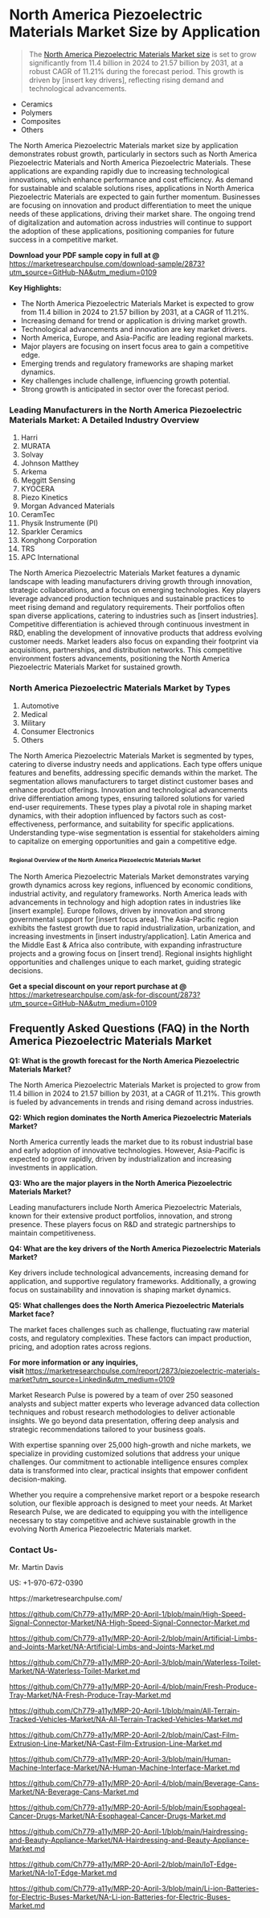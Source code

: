 <h1>North America Piezoelectric Materials Market&nbsp;Size by Application</h1><blockquote><p>The <a href="https://marketresearchpulse.com/download-sample/2873?utm_source=GitHub-NA&amp;utm_medium=0109">North America Piezoelectric Materials Market size</a> is set to grow significantly from 11.4 billion in 2024 to 21.57 billion by 2031, at a robust CAGR of 11.21% during the forecast period. This growth is driven by [insert key drivers], reflecting rising demand and technological advancements.</p></blockquote><ul><li>Ceramics <li> Polymers <li> Composites <li> Others</li></ul><p>The North America Piezoelectric Materials market size by application demonstrates robust growth, particularly in sectors such as North America Piezoelectric Materials and North America Piezoelectric Materials. These applications are expanding rapidly due to increasing technological innovations, which enhance performance and cost efficiency. As demand for sustainable and scalable solutions rises, applications in North America Piezoelectric Materials are expected to gain further momentum. Businesses are focusing on innovation and product differentiation to meet the unique needs of these applications, driving their market share. The ongoing trend of digitalization and automation across industries will continue to support the adoption of these applications, positioning companies for future success in a competitive market.</p><p><strong>Download your PDF sample copy in full at @ </strong><a href="https://marketresearchpulse.com/download-sample/2873?utm_source=GitHub-NA&amp;utm_medium=0109">https://marketresearchpulse.com/download-sample/2873?utm_source=GitHub-NA&amp;utm_medium=0109</a></p><p><strong>Key Highlights: </strong></p><ul><li>The North America Piezoelectric Materials Market is expected to grow from 11.4 billion in 2024 to 21.57 billion by 2031, at a CAGR of 11.21%.</li><li>Increasing demand for trend or application is driving market growth.</li><li>Technological advancements and innovation are key market drivers.</li><li>North America, Europe, and Asia-Pacific are leading regional markets.</li><li>Major players are focusing on insert focus area to gain a competitive edge.</li><li>Emerging trends and regulatory frameworks are shaping market dynamics.</li><li>Key challenges include challenge, influencing growth potential.</li><li>Strong growth is anticipated in sector over the forecast period.</li></ul><h3>Leading Manufacturers in the North America Piezoelectric Materials Market: A Detailed Industry Overview</h3><ol><li>Harri</li><li>MURATA</li><li>Solvay</li><li>Johnson Matthey</li><li>Arkema</li><li>Meggitt Sensing</li><li>KYOCERA</li><li>Piezo Kinetics</li><li>Morgan Advanced Materials</li><li>CeramTec</li><li>Physik Instrumente (PI)</li><li>Sparkler Ceramics</li><li>Konghong Corporation</li><li>TRS</li><li>APC International</li></ol><div class="flex max-w-full flex-col flex-grow"><div class="min-h-8 text-message flex w-full flex-col items-end gap-2 whitespace-normal break-words [.text-message+&amp;]:mt-5" dir="auto" data-message-author-role="assistant" data-message-id="fd8432e4-4910-450d-b182-61b7bfb0a01f" data-message-model-slug="gpt-4o"><div class="flex w-full flex-col gap-1 empty:hidden first:pt-[3px]"><div class="markdown prose w-full break-words dark:prose-invert light"><p>The North America Piezoelectric Materials Market features a dynamic landscape with leading manufacturers driving growth through innovation, strategic collaborations, and a focus on emerging technologies. Key players leverage advanced production techniques and sustainable practices to meet rising demand and regulatory requirements. Their portfolios often span diverse applications, catering to industries such as [insert industries]. Competitive differentiation is achieved through continuous investment in R&amp;D, enabling the development of innovative products that address evolving customer needs. Market leaders also focus on expanding their footprint via acquisitions, partnerships, and distribution networks. This competitive environment fosters advancements, positioning the North America Piezoelectric Materials Market for sustained growth.</p></div></div></div></div><h3>North America Piezoelectric Materials Market by Types</h3><ol><li>Automotive <li> Medical <li> Military <li> Consumer Electronics <li> Others</li></ol><div class="flex max-w-full flex-col flex-grow"><div class="min-h-8 text-message flex w-full flex-col items-end gap-2 whitespace-normal break-words [.text-message+&amp;]:mt-5" dir="auto" data-message-author-role="assistant" data-message-id="084470be-0bb7-4664-bddf-5156b4f41249" data-message-model-slug="gpt-4o-mini"><div class="flex w-full flex-col gap-1 empty:hidden first:pt-[3px]"><div class="markdown prose w-full break-words dark:prose-invert light"><p>The North America Piezoelectric Materials Market is segmented by types, catering to diverse industry needs and applications. Each type offers unique features and benefits, addressing specific demands within the market. The segmentation allows manufacturers to target distinct customer bases and enhance product offerings. Innovation and technological advancements drive differentiation among types, ensuring tailored solutions for varied end-user requirements. These types play a pivotal role in shaping market dynamics, with their adoption influenced by factors such as cost-effectiveness, performance, and suitability for specific applications. Understanding type-wise segmentation is essential for stakeholders aiming to capitalize on emerging opportunities and gain a competitive edge.</p></div></div></div></div><h3><span style="font-size: 11px;">Regional Overview of the North America Piezoelectric Materials Market</span></h3><div class="flex max-w-full flex-col flex-grow"><div class="min-h-8 text-message flex w-full flex-col items-end gap-2 whitespace-normal break-words [.text-message+&amp;]:mt-5" dir="auto" data-message-author-role="assistant" data-message-id="e9038762-ce64-4e30-91c9-9bd413514231" data-message-model-slug="gpt-4o-mini"><div class="flex w-full flex-col gap-1 empty:hidden first:pt-[3px]"><div class="markdown prose w-full break-words dark:prose-invert light"><p>The North America Piezoelectric Materials Market demonstrates varying growth dynamics across key regions, influenced by economic conditions, industrial activity, and regulatory frameworks. North America leads with advancements in technology and high adoption rates in industries like [insert example]. Europe follows, driven by innovation and strong governmental support for [insert focus area]. The Asia-Pacific region exhibits the fastest growth due to rapid industrialization, urbanization, and increasing investments in [insert industry/application]. Latin America and the Middle East &amp; Africa also contribute, with expanding infrastructure projects and a growing focus on [insert trend]. Regional insights highlight opportunities and challenges unique to each market, guiding strategic decisions.</p></div></div></div></div><p><strong>Get a special discount on your report purchase at @ </strong><a href="https://marketresearchpulse.com/ask-for-discount/2873?utm_source=GitHub-NA&amp;utm_medium=0109">https://marketresearchpulse.com/ask-for-discount/2873?utm_source=GitHub-NA&amp;utm_medium=0109</a></p><h2>Frequently Asked Questions (FAQ) in the North America Piezoelectric Materials Market</h2><p><strong>Q1: What is the growth forecast for the North America Piezoelectric Materials Market?</strong></p><p>The North America Piezoelectric Materials Market is projected to grow from 11.4 billion in 2024 to 21.57 billion by 2031, at a CAGR of 11.21%. This growth is fueled by advancements in trends and rising demand across industries.</p><p><strong>Q2: Which region dominates the North America Piezoelectric Materials Market?</strong></p><p>North America currently leads the market due to its robust industrial base and early adoption of innovative technologies. However, Asia-Pacific is expected to grow rapidly, driven by industrialization and increasing investments in application.</p><p><strong>Q3: Who are the major players in the North America Piezoelectric Materials Market?</strong></p><p>Leading manufacturers include North America Piezoelectric Materials, known for their extensive product portfolios, innovation, and strong presence. These players focus on R&amp;D and strategic partnerships to maintain competitiveness.</p><p><strong>Q4: What are the key drivers of the North America Piezoelectric Materials Market?</strong></p><p>Key drivers include technological advancements, increasing demand for application, and supportive regulatory frameworks. Additionally, a growing focus on sustainability and innovation is shaping market dynamics.</p><p><strong>Q5: What challenges does the North America Piezoelectric Materials Market face?</strong></p><p>The market faces challenges such as challenge, fluctuating raw material costs, and regulatory complexities. These factors can impact production, pricing, and adoption rates across regions.</p><p><strong>For more information or any inquiries, visit&nbsp;</strong><a href="https://marketresearchpulse.com/report/2873/piezoelectric-materials-market?utm_source=Linkedin&utm_medium=0109">https://marketresearchpulse.com/report/2873/piezoelectric-materials-market?utm_source=Linkedin&utm_medium=0109</a></p><p>Market Research Pulse is powered by a team of over 250 seasoned analysts and subject matter experts who leverage advanced data collection techniques and robust research methodologies to deliver actionable insights. We go beyond data presentation, offering deep analysis and strategic recommendations tailored to your business goals.</p><p>With expertise spanning over 25,000 high-growth and niche markets, we specialize in providing customized solutions that address your unique challenges. Our commitment to actionable intelligence ensures complex data is transformed into clear, practical insights that empower confident decision-making.</p><p>Whether you require a comprehensive market report or a bespoke research solution, our flexible approach is designed to meet your needs. At Market Research Pulse, we are dedicated to equipping you with the intelligence necessary to stay competitive and achieve sustainable growth in the evolving North America Piezoelectric Materials market.</p><h3><strong>Contact Us-</strong></h3><p>Mr. Martin Davis</p><p>US: +1-970-672-0390</p><p>https://marketresearchpulse.com/</p><p><a href="https://github.com/Ch779-a11y/MRP-20-April-1/blob/main/High-Speed-Signal-Connector-Market/NA-High-Speed-Signal-Connector-Market.md">https://github.com/Ch779-a11y/MRP-20-April-1/blob/main/High-Speed-Signal-Connector-Market/NA-High-Speed-Signal-Connector-Market.md</a></p><p><a href="https://github.com/Ch779-a11y/MRP-20-April-2/blob/main/Artificial-Limbs-and-Joints-Market/NA-Artificial-Limbs-and-Joints-Market.md">https://github.com/Ch779-a11y/MRP-20-April-2/blob/main/Artificial-Limbs-and-Joints-Market/NA-Artificial-Limbs-and-Joints-Market.md</a></p><p><a href="https://github.com/Ch779-a11y/MRP-20-April-3/blob/main/Waterless-Toilet-Market/NA-Waterless-Toilet-Market.md">https://github.com/Ch779-a11y/MRP-20-April-3/blob/main/Waterless-Toilet-Market/NA-Waterless-Toilet-Market.md</a></p><p><a href="https://github.com/Ch779-a11y/MRP-20-April-4/blob/main/Fresh-Produce-Tray-Market/NA-Fresh-Produce-Tray-Market.md">https://github.com/Ch779-a11y/MRP-20-April-4/blob/main/Fresh-Produce-Tray-Market/NA-Fresh-Produce-Tray-Market.md</a></p><p><a href="https://github.com/Ch779-a11y/MRP-20-April-1/blob/main/All-Terrain-Tracked-Vehicles-Market/NA-All-Terrain-Tracked-Vehicles-Market.md">https://github.com/Ch779-a11y/MRP-20-April-1/blob/main/All-Terrain-Tracked-Vehicles-Market/NA-All-Terrain-Tracked-Vehicles-Market.md</a></p><p><a href="https://github.com/Ch779-a11y/MRP-20-April-2/blob/main/Cast-Film-Extrusion-Line-Market/NA-Cast-Film-Extrusion-Line-Market.md">https://github.com/Ch779-a11y/MRP-20-April-2/blob/main/Cast-Film-Extrusion-Line-Market/NA-Cast-Film-Extrusion-Line-Market.md</a></p><p><a href="https://github.com/Ch779-a11y/MRP-20-April-3/blob/main/Human-Machine-Interface-Market/NA-Human-Machine-Interface-Market.md">https://github.com/Ch779-a11y/MRP-20-April-3/blob/main/Human-Machine-Interface-Market/NA-Human-Machine-Interface-Market.md</a></p><p><a href="https://github.com/Ch779-a11y/MRP-20-April-4/blob/main/Beverage-Cans-Market/NA-Beverage-Cans-Market.md">https://github.com/Ch779-a11y/MRP-20-April-4/blob/main/Beverage-Cans-Market/NA-Beverage-Cans-Market.md</a></p><p><a href="https://github.com/Ch779-a11y/MRP-20-April-5/blob/main/Esophageal-Cancer-Drugs-Market/NA-Esophageal-Cancer-Drugs-Market.md">https://github.com/Ch779-a11y/MRP-20-April-5/blob/main/Esophageal-Cancer-Drugs-Market/NA-Esophageal-Cancer-Drugs-Market.md</a></p><p><a href="https://github.com/Ch779-a11y/MRP-20-April-1/blob/main/Hairdressing-and-Beauty-Appliance-Market/NA-Hairdressing-and-Beauty-Appliance-Market.md">https://github.com/Ch779-a11y/MRP-20-April-1/blob/main/Hairdressing-and-Beauty-Appliance-Market/NA-Hairdressing-and-Beauty-Appliance-Market.md</a></p><p><a href="https://github.com/Ch779-a11y/MRP-20-April-2/blob/main/IoT-Edge-Market/NA-IoT-Edge-Market.md">https://github.com/Ch779-a11y/MRP-20-April-2/blob/main/IoT-Edge-Market/NA-IoT-Edge-Market.md</a></p><p><a href="https://github.com/Ch779-a11y/MRP-20-April-3/blob/main/Li-ion-Batteries-for-Electric-Buses-Market/NA-Li-ion-Batteries-for-Electric-Buses-Market.md">https://github.com/Ch779-a11y/MRP-20-April-3/blob/main/Li-ion-Batteries-for-Electric-Buses-Market/NA-Li-ion-Batteries-for-Electric-Buses-Market.md</a></p>
